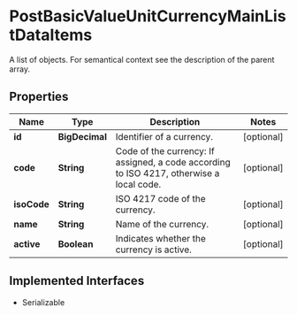 

# PostBasicValueUnitCurrencyMainListDataItems

A list of objects. For semantical context see the description of the parent array.

## Properties

Name | Type | Description | Notes
------------ | ------------- | ------------- | -------------
**id** | **BigDecimal** | Identifier of a currency. |  [optional]
**code** | **String** | Code of the currency: If assigned, a code according to ISO 4217, otherwise a local code. |  [optional]
**isoCode** | **String** | ISO 4217 code of the currency. |  [optional]
**name** | **String** | Name of the currency. |  [optional]
**active** | **Boolean** | Indicates whether the currency is active. |  [optional]


## Implemented Interfaces

* Serializable



